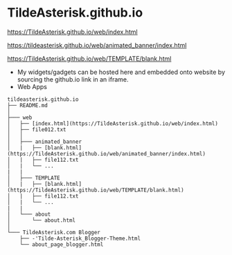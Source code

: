 # TildeAsterisk.github.io
https://TildeAsterisk.github.io/web/index.html

https://tildeasterisk.github.io/web/animated_banner/index.html

https://TildeAsterisk.github.io/web/TEMPLATE/blank.html

- My widgets/gadgets can be hosted here and embedded onto website by sourcing the github.io link in an iframe.
- Web Apps

```
tildeasterisk.github.io
├── README.md
│
├─── web
│   ├── [index.html](https://TildeAsterisk.github.io/web/index.html)
│   ├── file012.txt
│   │
│   ├─── animated_banner
│   |   ├── [blank.html](https://TildeAsterisk.github.io/web/animated_banner/index.html)
│   |   ├── file112.txt
│   |   └── ...
|   |
│   ├─── TEMPLATE
│   |   ├── [blank.html](https://TildeAsterisk.github.io/web/TEMPLATE/blank.html)
│   |   ├── file112.txt
│   |   └── ...
|   |
│   └─── about
│       └── about.html
│   
└─── TildeAsterisk.com Blogger
    ├── -'Tilde-Asterisk_Blogger-Theme.html
    └── about_page_blogger.html
```
